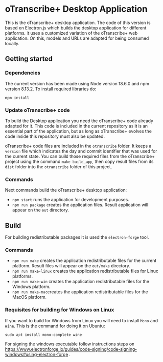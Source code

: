 # oTranscribe+ Desktop Application

This is the oTranscribe+ desktop application. The code of this version is based on Electron.js which builds the desktop application for different platforms. It uses a customized variation of the oTranscribe+ web application. On this, models and URLs are adapted for being consumed locally. 

## Getting started

### Dependencies

The current version has been made using Node version 18.6.0 and npm version 8.13.2. To install required libraries do:

```
npm install
```

### Update oTranscribe+ code

To build the Desktop application you need the oTranscribe+ code already adapted for it. This code is included in the current repository as it is an essential part of the application, but as long as oTranscribe+ evolves the code inside this repository must also be updated.

oTranscribe+ code files are included in the `otranscribe` folder. It keeps a `version` file which indicates the day and commit identifier that was used for the current state. You can build those required files from the oTranscribe+ project using the command `make build_app`, then copy result files from its `dist` folder into the `otranscribe` folder of this project.

### Commands

Next commands build the oTranscribe+ desktop application:

- `npm start` runs the application for development purposes.
- `npm run package` creates the application files. Result application will appear on the `out` directory.

## Build

For building redistributable packages it is used the `electron-forge` tool. 

### Commands

- `npm run make` creates the application redistributable files for the current platform. Result files will appear on the `out/make` directory.
- `npm run make-linux` creates the application redistributable files for Linux platforms.
- `npm run make-win` creates the application redistributable files for the Windows platform.
- `npm run make-mac`creates the application redistributable files for the MacOS platform.

### Requisites for building for Windows on Linux

If you want to build for Windows from Linux you will need to install `Mono` and `Wine`. This is the command for doing it on Ubuntu:

```
sudo apt install mono-complete wine
```

For signing the windows executable follow instructions steps on https://www.electronforge.io/guides/code-signing/code-signing-windows#using-electron-forge .

